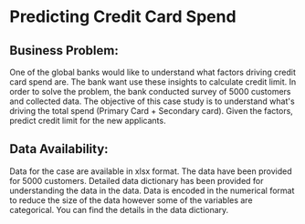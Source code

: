 # Predicting Credit Card Spend

## Business Problem:
One of the global banks would like to understand what factors driving credit card spend are. The bank want use these insights to calculate credit limit. In order to solve the problem, the bank conducted survey of 5000 customers and collected data.
The objective of this case study is to understand what's driving the total spend (Primary Card + Secondary card). Given the factors, predict credit limit for the new applicants.

## Data Availability:
Data for the case are available in xlsx format.
The data have been provided for 5000 customers.
Detailed data dictionary has been provided for understanding the data in the data.
Data is encoded in the numerical format to reduce the size of the data however some of the variables are categorical. You can find the details in the data dictionary.
